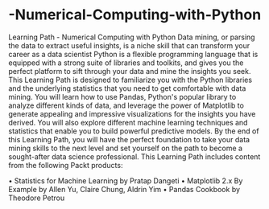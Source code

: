 # -Numerical-Computing-with-Python
Learning Path - Numerical Computing with Python
Data mining, or parsing the data to extract useful insights, is a niche skill that can transform your career as a data scientist Python is a flexible programming language that is equipped with a strong suite of libraries and toolkits, and gives you the perfect platform to sift through your data and mine the insights you seek. This Learning Path is designed to familiarize you with the Python libraries and the underlying statistics that you need to get comfortable with data mining.
You will learn how to use Pandas, Python's popular library to analyze different kinds of data, and leverage the power of Matplotlib to generate appealing and impressive visualizations for the insights you have derived. You will also explore different machine learning techniques and statistics that enable you to build powerful predictive models.
By the end of this Learning Path, you will have the perfect foundation to take your data mining skills to the next level and set yourself on the path to become a sought-after data science professional.
This Learning Path includes content from the following Packt products:

•	Statistics for Machine Learning by Pratap Dangeti
•	Matplotlib 2.x By Example by Allen Yu, Claire Chung, Aldrin Yim
•	Pandas Cookbook by Theodore Petrou
